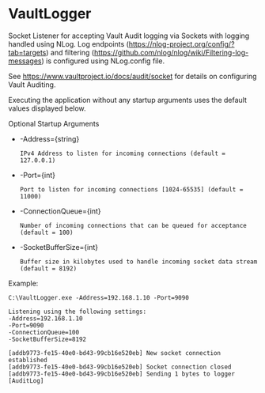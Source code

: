 # VaultLogger
Socket Listener for accepting Vault Audit logging via Sockets with logging handled using NLog.  Log endpoints (https://nlog-project.org/config/?tab=targets) and filtering (https://github.com/nlog/nlog/wiki/Filtering-log-messages) is configured using NLog.config file.

See https://www.vaultproject.io/docs/audit/socket for details on configuring Vault Auditing.

Executing the application without any startup arguments uses the default values displayed below.

Optional Startup Arguments
  * -Address={string}
  
        IPv4 Address to listen for incoming connections (default = 127.0.0.1)
  * -Port={int}
  
        Port to listen for incoming connections [1024-65535] (default = 11000)
  * -ConnectionQueue={int}
  
        Number of incoming connections that can be queued for acceptance (default = 100)
  * -SocketBufferSize={int}

        Buffer size in kilobytes used to handle incoming socket data stream (default = 8192)

Example:  
```
C:\VaultLogger.exe -Address=192.168.1.10 -Port=9090

Listening using the following settings:
-Address=192.168.1.10
-Port=9090
-ConnectionQueue=100
-SocketBufferSize=8192

[addb9773-fe15-40e0-bd43-99cb16e520eb] New socket connection established
[addb9773-fe15-40e0-bd43-99cb16e520eb] Socket connection closed
[addb9773-fe15-40e0-bd43-99cb16e520eb] Sending 1 bytes to logger [AuditLog]
```
